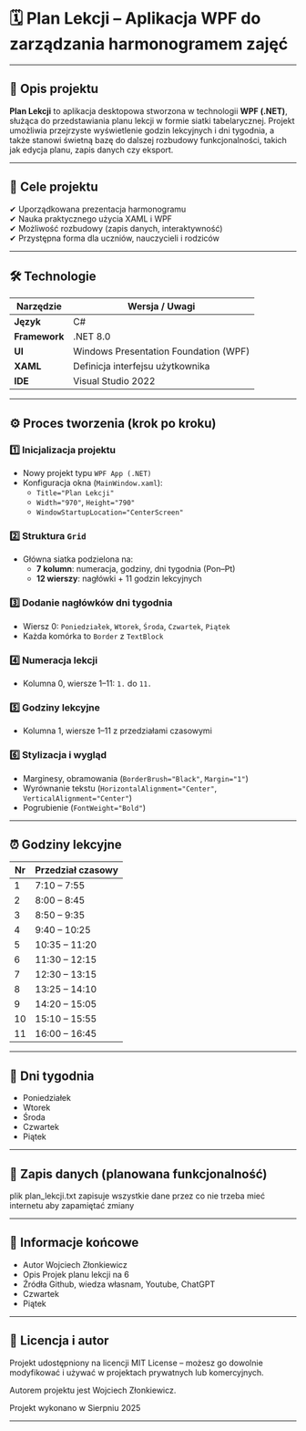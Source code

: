 # 🗓️ Plan Lekcji – Aplikacja WPF do zarządzania harmonogramem zajęć

---

## 📌 Opis projektu

**Plan Lekcji** to aplikacja desktopowa stworzona w technologii **WPF (.NET)**, służąca do przedstawiania planu lekcji w formie siatki tabelarycznej. Projekt umożliwia przejrzyste wyświetlenie godzin lekcyjnych i dni tygodnia, a także stanowi świetną bazę do dalszej rozbudowy funkcjonalności, takich jak edycja planu, zapis danych czy eksport.

---

## 🧠 Cele projektu

✔ Uporządkowana prezentacja harmonogramu  
✔ Nauka praktycznego użycia XAML i WPF  
✔ Możliwość rozbudowy (zapis danych, interaktywność)  
✔ Przystępna forma dla uczniów, nauczycieli i rodziców  

---

## 🛠️ Technologie

| Narzędzie       | Wersja / Uwagi                      |
|------------------|--------------------------------------|
| **Język**        | C#                                  |
| **Framework**    | .NET 8.0                            |
| **UI**           | Windows Presentation Foundation (WPF) |
| **XAML**         | Definicja interfejsu użytkownika     |
| **IDE**          | Visual Studio 2022                   |

---

## ⚙️ Proces tworzenia (krok po kroku)

### 1️⃣ Inicjalizacja projektu

- Nowy projekt typu `WPF App (.NET)`
- Konfiguracja okna (`MainWindow.xaml`):
  - `Title="Plan Lekcji"`
  - `Width="970"`, `Height="790"`
  - `WindowStartupLocation="CenterScreen"`

### 2️⃣ Struktura `Grid`

- Główna siatka podzielona na:
  - **7 kolumn**: numeracja, godziny, dni tygodnia (Pon–Pt)
  - **12 wierszy**: nagłówki + 11 godzin lekcyjnych

### 3️⃣ Dodanie nagłówków dni tygodnia

- Wiersz 0: `Poniedziałek`, `Wtorek`, `Środa`, `Czwartek`, `Piątek`
- Każda komórka to `Border` z `TextBlock`

### 4️⃣ Numeracja lekcji

- Kolumna 0, wiersze 1–11: `1.` do `11.`

### 5️⃣ Godziny lekcyjne

- Kolumna 1, wiersze 1–11 z przedziałami czasowymi

### 6️⃣ Stylizacja i wygląd

- Marginesy, obramowania (`BorderBrush="Black"`, `Margin="1"`)
- Wyrównanie tekstu (`HorizontalAlignment="Center"`, `VerticalAlignment="Center"`)
- Pogrubienie (`FontWeight="Bold"`)

---

## ⏰ Godziny lekcyjne

| Nr | Przedział czasowy     |
|----|------------------------|
| 1  | 7:10 – 7:55            |
| 2  | 8:00 – 8:45            |
| 3  | 8:50 – 9:35            |
| 4  | 9:40 – 10:25           |
| 5  | 10:35 – 11:20          |
| 6  | 11:30 – 12:15          |
| 7  | 12:30 – 13:15          |
| 8  | 13:25 – 14:10          |
| 9  | 14:20 – 15:05          |
| 10 | 15:10 – 15:55          |
| 11 | 16:00 – 16:45          |

---

## 📅 Dni tygodnia

- Poniedziałek  
- Wtorek  
- Środa  
- Czwartek  
- Piątek  

---

## 💾 Zapis danych (planowana funkcjonalność)

plik plan_lekcji.txt zapisuje wszystkie dane przez co nie trzeba mieć internetu aby zapamiętać zmiany

---

## 📌 Informacje końcowe

- Autor Wojciech Złonkiewicz  
- Opis Projek planu lekcji na 6  
- Źródła Github, wiedza własnam, Youtube, ChatGPT  
- Czwartek  
- Piątek  

---

## 📜 Licencja i autor
Projekt udostępniony na licencji MIT License – możesz go dowolnie modyfikować i używać w projektach prywatnych lub komercyjnych.

Autorem projektu jest Wojciech Złonkiewicz.

Projekt wykonano w Sierpniu 2025

---
